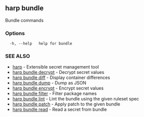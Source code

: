 ## harp bundle

Bundle commands

### Options

```
  -h, --help   help for bundle
```

### SEE ALSO

* [harp](harp.md)	 - Extensible secret management tool
* [harp bundle decrypt](harp_bundle_decrypt.md)	 - Decrypt secret values
* [harp bundle diff](harp_bundle_diff.md)	 - Display container differences
* [harp bundle dump](harp_bundle_dump.md)	 - Dump as JSON
* [harp bundle encrypt](harp_bundle_encrypt.md)	 - Encrypt secret values
* [harp bundle filter](harp_bundle_filter.md)	 - Filter package names
* [harp bundle lint](harp_bundle_lint.md)	 - Lint the bundle using the given ruleset spec
* [harp bundle patch](harp_bundle_patch.md)	 - Apply patch to the given bundle
* [harp bundle read](harp_bundle_read.md)	 - Read a secret from bundle

